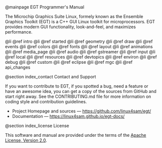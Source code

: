 @mainpage EGT Programmer's Manual

The Microchip Graphics Suite Linux, formely known as the Ensemble Graphics
Toolkit (EGT) is a C++ GUI Linux toolkit for microprocessors. EGT provides
modern GUI functionality, look-and-feel, and maximizes performance.

@li @ref intro
@li @ref started
@li @ref geometry
@li @ref draw
@li @ref events
@li @ref colors
@li @ref fonts
@li @ref layout
@li @ref animations
@li @ref media_page
@li @ref audio
@li @ref gstreamer
@li @ref input
@li @ref local
@li @ref resources
@li @ref devtopics
@li @ref environ
@li @ref debug
@li @ref custom
@li @ref eclipse
@li @ref mgc
@li @ref api_changes

@section index_contact Contact and Support

If you want to contribute to EGT, if you spotted a bug, need a feature or have
an awesome idea, you can get a copy of the sources from GitHub and start right
away. See the CONTRIBUTING.md file for more information on coding style and
contribution guidelines.

- Project Homepage and sources — https://github.com/linux4sam/egt/
- Documentation — https://linux4sam.github.io/egt-docs/

@section index_license License

This software and manual are provided under the terms of the
[Apache License, Version 2.0](https://www.apache.org/licenses/LICENSE-2.0).
